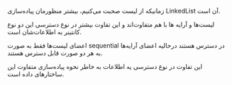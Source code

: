 زمانیکه از لیست صحبت می‌کنیم،
بیشتر منظورمان پیاده‌سازی 
LinkedList 
آن است.


لیست‌ها و آرایه ها با هم متفاوت‌اند و این تفاوت بیشتر در 
نوع دسترسی این دو نوع کانتینر به اطلاعات‌شان است.

اعضای لیست‌ها فقط به صورت 
sequential 
در دسترس هستند درحالیه اعضای آرایه‌ها به هر دو صورت قابل دسترس هستند.

این تفاوت در نوع دسترسی یه اطلاعات به خاطر نحوه پیاده‌سازی متفاوت این  ساختار‌های داده است.


